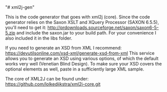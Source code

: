 "# xml2j-gen" 

This is the code generator that goes with xml2j (core).
Since the code generator relies on the Saxon XSLT and XQuery Processor (SAXON 6.5.5), you'll need to get it: http://prdownloads.sourceforge.net/saxon/saxon6-5-5.zip and include the saxon.jar to your build path. For your convenience I also included it in the libs folder.

If you need to generate an XSD from XML I recommend: https://devutilsonline.com/xsd-xml/generate-xsd-from-xml
This service allows you to generate an XSD using various options, of which the default works very well (Venetian Blind Design). To make sure your XSD covers the optional elements as well, paste in a sufficiently large XML sample.

The core of XML2J can be found under: 
https://github.com/lolkedijkstra/xml2j-core.git
